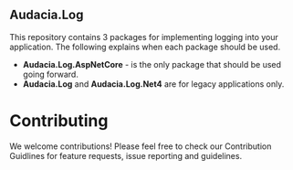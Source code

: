## Audacia.Log

This repository contains 3 packages for implementing logging into your application. The following explains when each package should be used.
- **Audacia.Log.AspNetCore** - is the only package that should be used going forward.
- **Audacia.Log** and **Audacia.Log.Net4** are for legacy applications only.

# Contributing
We welcome contributions! Please feel free to check our Contribution Guidlines  for feature requests, issue reporting and guidelines.